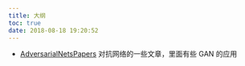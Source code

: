 ```yaml
---
title: 大纲
toc: true
date: 2018-08-18 19:20:52
---
```

- [AdversarialNetsPapers](https://github.com/zhangqianhui/AdversarialNetsPapers) 对抗网络的一些文章，里面有些 GAN 的应用
